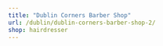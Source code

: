 ```yaml
---
title: "Dublin Corners Barber Shop"
url: /dublin/dublin-corners-barber-shop-2/
shop: hairdresser
---
```

